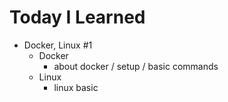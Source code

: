 # Today I Learned

- Docker, Linux #1
  - Docker
    - about docker / setup / basic commands
  - Linux
    - linux basic
